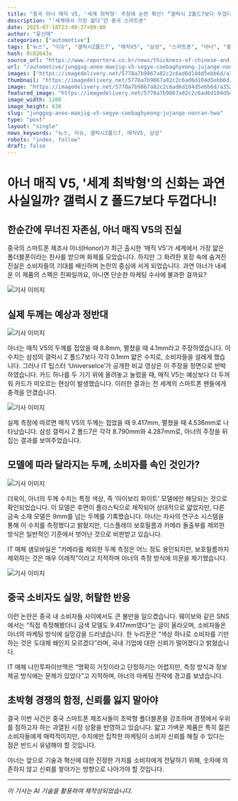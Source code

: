 ```yaml
---
title: "중국 아너 매직 V5, '세계 최박형' 주장에 논란 확산! “갤럭시 Z폴드7보다 두껍다니?”"
description: "‘세계에서 가장 얇다’던 중국 스마트폰"
date: 2025-07-18T23:49:37+09:00
author: "윤신애"
categories: ["automotive"]
tags: ["뉴스", "이슈", "갤럭시Z폴드7", "매직V5", "삼성", "스마트폰", "아너", "중국", "폴더블폰", "스펙논란", "IT트렌드"]
hash: 0c82643a
source_url: "https://www.reportera.co.kr/news/thickness-of-chinese-and-samsung-smartphones/"
url: "/automotive/junggug-aneo-maejig-v5-segye-coebaghyeong-jujange-nonran-hwa/"
images: ["https://imagedelivery.net/5778a7b9867a82c2c6ad6d104d5ebb6d/a35219be-1b04-4bbb-3195-c16bef0de200/public"]
thumbnail: "https://imagedelivery.net/5778a7b9867a82c2c6ad6d104d5ebb6d/a35219be-1b04-4bbb-3195-c16bef0de200/public"
image: "https://imagedelivery.net/5778a7b9867a82c2c6ad6d104d5ebb6d/a35219be-1b04-4bbb-3195-c16bef0de200/public"
featured_image: "https://imagedelivery.net/5778a7b9867a82c2c6ad6d104d5ebb6d/a35219be-1b04-4bbb-3195-c16bef0de200/public"
image_width: 1200
image_height: 630
slug: "junggug-aneo-maejig-v5-segye-coebaghyeong-jujange-nonran-hwa"
type: "post"
layout: "single"
news_keywords: "뉴스, 이슈, 갤럭시Z폴드7, 매직V5, 삼성"
robots: "index, follow"
draft: false
---
```


# 아너 매직 V5, '세계 최박형'의 신화는 과연 사실일까? 갤럭시 Z 폴드7보다 두껍다니!

## 한순간에 무너진 자존심, 아너 매직 V5의 진실

중국의 스마트폰 제조사 아너(Honor)가 최근 출시한 ‘매직 V5’가 세계에서 가장 얇은 폴더블폰이라는 찬사를 받으며 화제를 모았습니다. 하지만 그 화려한 포장 속에 숨겨진 진실은 소비자들의 기대를 배신하며 논란의 중심에 서게 되었습니다. 과연 아너가 내세운 이 제품의 스펙은 진짜일까요, 아니면 단순한 마케팅 수사에 불과한 걸까요?


![기사 이미지](https://imagedelivery.net/5778a7b9867a82c2c6ad6d104d5ebb6d/0d5b40ad-b74d-470e-9a7a-10ac8254d700/public)


## 실제 두께는 예상과 정반대


![기사 이미지](https://imagedelivery.net/5778a7b9867a82c2c6ad6d104d5ebb6d/83b5092f-b95e-4cfb-0ea9-e1a12591f600/public)


아너는 매직 V5의 두께를 접었을 때 8.8mm, 펼쳤을 때 4.1mm라고 주장하였습니다. 이 수치는 삼성의 갤럭시 Z 폴드7보다 각각 0.1mm 얇은 수치로, 소비자들을 설레게 했습니다. 그러나 IT 팁스터 ‘UniverseIce’가 공개한 비교 영상은 이 주장을 정면으로 반박하였습니다. 카드 하나를 두 기기 위에 올려놓고 눌렀을 때, 매직 V5는 예상보다 더 두꺼워 카드가 떠오르는 현상이 발생했습니다. 이러한 결과는 전 세계의 스마트폰 팬들에게 충격을 안겼습니다.


![기사 이미지](https://imagedelivery.net/5778a7b9867a82c2c6ad6d104d5ebb6d/bc377705-ae3d-459e-90bd-d58690a33e00/public)


실제 측정에 따르면 매직 V5의 두께는 접었을 때 9.417mm, 펼쳤을 때 4.536mm로 나타났습니다. 삼성 갤럭시 Z 폴드7은 각각 8.790mm와 4.287mm로, 아너의 주장을 뒤집는 결과를 보여주었습니다.

## 모델에 따라 달라지는 두께, 소비자를 속인 것인가?


![기사 이미지](https://imagedelivery.net/5778a7b9867a82c2c6ad6d104d5ebb6d/06e0c68e-933b-4f33-34e1-cab22da64100/public)


더욱이, 아너의 두께 수치는 특정 색상, 즉 ‘아이보리 화이트’ 모델에만 해당되는 것으로 확인되었습니다. 이 모델은 후면이 플라스틱으로 제작되어 상대적으로 얇았지만, 다른 금속 소재 모델은 9mm를 넘는 두께를 기록했습니다. 아너는 자사의 연구소 시스템을 통해 이 수치를 측정했다고 밝혔지만, 디스플레이 보호필름과 카메라 돌출부를 제외한 방식은 일반적인 기준에서 벗어난 것으로 비판받고 있습니다.

IT 매체 샘모바일은 “카메라를 제외한 두께 측정은 어느 정도 용인되지만, 보호필름까지 제외하는 것은 매우 이례적”이라고 지적하며 아너의 측정 방식에 의문을 제기했습니다.


![기사 이미지](https://imagedelivery.net/5778a7b9867a82c2c6ad6d104d5ebb6d/a35219be-1b04-4bbb-3195-c16bef0de200/public)


## 중국 소비자도 실망, 허탈한 반응

이런 논란은 중국 내 소비자들 사이에서도 큰 불만을 일으켰습니다. 웨이보와 같은 SNS에서는 “직접 측정해봤더니 금색 모델도 9.417mm였다”는 글이 올라오며, 소비자들은 아너의 마케팅 방식에 실망감을 드러냈습니다. 한 누리꾼은 “색상 하나로 소비자를 기만하는 것은 도대체 왜인지 모르겠다”라며, 국내 기업에 대한 신뢰가 떨어졌다고 밝혔습니다.

IT 매체 나인투파이브맥은 “명확히 거짓이라고 단정하기는 어렵지만, 측정 방식과 정보 제공 방식에는 문제가 있었다”고 지적하며, 아너의 마케팅 전략에 경고를 보냈습니다.

## 초박형 경쟁의 함정, 신뢰를 잃지 말아야

결국 이번 사건은 중국 스마트폰 제조사들이 초박형 폴더블폰을 강조하며 경쟁에서 우위를 점하고자 하는 과열된 시장 상황을 반영하고 있습니다. 얇고 가벼운 제품은 특히 젊은 소비자들에게 매력적이지만, 수치에만 집착한 마케팅이 소비자 신뢰를 해칠 수 있다는 점은 반드시 유념해야 할 것입니다.

아너는 앞으로 기술과 혁신에 대한 진정한 가치를 소비자에게 전달하기 위해, 숫자에 의존하지 않고 신뢰를 쌓아가는 방향으로 나아가야 할 것입니다.

---
*이 기사는 AI 기술을 활용하여 재작성되었습니다.*
